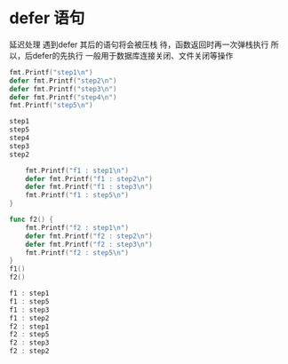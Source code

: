 # defer 语句

延迟处理
遇到defer 其后的语句将会被压栈 待，函数返回时再一次弹栈执行
所以，后defer的先执行
一般用于数据库连接关闭、文件关闭等操作

```go
fmt.Printf("step1\n")
defer fmt.Printf("step2\n")
defer fmt.Printf("step3\n")
defer fmt.Printf("step4\n")
fmt.Printf("step5\n")

step1
step5
step4
step3
step2
```

```go
	fmt.Printf("f1 : step1\n")
	defer fmt.Printf("f1 : step2\n")
	defer fmt.Printf("f1 : step3\n")
	fmt.Printf("f1 : step5\n")
}

func f2() {
	fmt.Printf("f2 : step1\n")
	defer fmt.Printf("f2 : step2\n")
	defer fmt.Printf("f2 : step3\n")
	fmt.Printf("f2 : step5\n")
}
f1()
f2()

f1 : step1
f1 : step5
f1 : step3
f1 : step2
f2 : step1
f2 : step5
f2 : step3
f2 : step2
```

